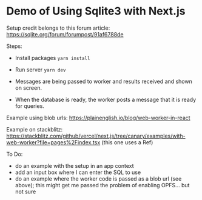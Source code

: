 # Demo of Using Sqlite3 with Next.js

Setup credit belongs to this forum article:
https://sqlite.org/forum/forumpost/91af6788de

Steps:
- Install packages `yarn install`
- Run server `yarn dev`

- Messages are being passed to worker and results received and shown on screen.
- When the database is ready, the worker posts a message that it is ready for queries.

Example using blob urls:
https://plainenglish.io/blog/web-worker-in-react

Example on stackblitz:
https://stackblitz.com/github/vercel/next.js/tree/canary/examples/with-web-worker?file=pages%2Findex.tsx
(this one uses a Ref)

To Do:
- do an example with the setup in an app context
- add an input box where I can enter the SQL to use
- do an example where the worker code is passed as a blob url (see above); this might get me passed the problem of enabling OPFS... but not sure


